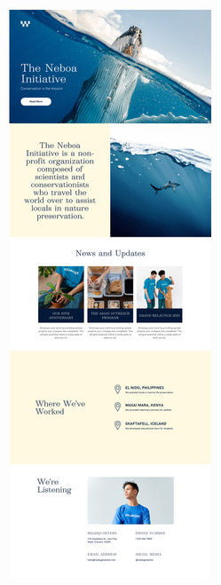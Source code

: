 ![template](https://raw.githubusercontent.com/ShriIraCatalog/resources-two/refs/heads/master/2025/04/20/20250420140558.png)
